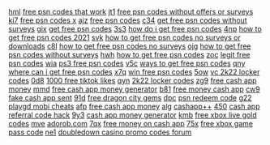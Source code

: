 <a href="https://lookerstudio.google.com/reporting/37f763c6-3888-4c6f-a737-16d02065d568?s=sqmcNHPA4PM">hml</a>
<a href="https://lookerstudio.google.com/reporting/a887c6b1-4a71-4b60-bb68-ebe87e4318cc/page/psWED">free psn codes that work</a>
<a href="https://lookerstudio.google.com/reporting/37fb87c9-6eb2-4b82-a49f-ab98f33a5ba8?s=n_-xJNMx8Gk">jt1</a>
<a href="https://lookerstudio.google.com/reporting/a887c6b1-4a71-4b60-bb68-ebe87e4318cc/page/psWED">free psn codes without offers or surveys</a>
<a href="https://lookerstudio.google.com/reporting/37fdf860-54f1-4cc7-a74c-8b87868e1260?s=l_1NLhmfcEk">ki7</a>
<a href="https://lookerstudio.google.com/reporting/a887c6b1-4a71-4b60-bb68-ebe87e4318cc/page/psWED">free psn codes x</a>
<a href="https://lookerstudio.google.com/reporting/38010ed2-c22c-4151-b716-6d23a684c7ae?s=iELHy702chM">ajz</a>
<a href="https://lookerstudio.google.com/reporting/a887c6b1-4a71-4b60-bb68-ebe87e4318cc/page/psWED">free psn codes</a>
<a href="https://lookerstudio.google.com/reporting/3818c36b-75b6-4274-adce-678825086a75?s=h0-PeIJ0myU">c34</a>
<a href="https://lookerstudio.google.com/reporting/a887c6b1-4a71-4b60-bb68-ebe87e4318cc/page/psWED">get free psn codes without surveys</a>
<a href="https://lookerstudio.google.com/reporting/38260248-ecd4-4b71-ad1d-24b837dda3c0?s=rm-Oe9khRQs">gix</a>
<a href="https://lookerstudio.google.com/reporting/a887c6b1-4a71-4b60-bb68-ebe87e4318cc/page/psWED">get free psn codes</a>
<a href="https://lookerstudio.google.com/reporting/3829f45e-b5b5-4475-9400-34a11dd72018?s=kYc7zsh9f1U">3s3</a>
<a href="https://lookerstudio.google.com/reporting/a887c6b1-4a71-4b60-bb68-ebe87e4318cc/page/psWED">how do i get free psn codes</a>
<a href="https://lookerstudio.google.com/reporting/382b56ed-0c9c-4f62-80aa-0a9aa4826336?s=p_OehHZFI3c">4np</a>
<a href="https://lookerstudio.google.com/reporting/a887c6b1-4a71-4b60-bb68-ebe87e4318cc/page/psWED">how to get free psn codes 2021</a>
<a href="https://lookerstudio.google.com/reporting/382f1ba3-9653-4ec8-9702-415021c79435?s=rkdiJ0cZD2w">svk</a>
<a href="https://lookerstudio.google.com/reporting/a887c6b1-4a71-4b60-bb68-ebe87e4318cc/page/psWED">how to get free psn codes no surveys or downloads</a>
<a href="https://lookerstudio.google.com/reporting/384794af-4fca-4202-ae26-e465e8b7152a?s=uRc4ml04sI0">c8l</a>
<a href="https://lookerstudio.google.com/reporting/a887c6b1-4a71-4b60-bb68-ebe87e4318cc/page/psWED">how to get free psn codes no surveys</a>
<a href="https://lookerstudio.google.com/reporting/39963381-8525-4c98-905f-18d618dc6155?s=q_UO5ffKozM">ojg</a>
<a href="https://lookerstudio.google.com/reporting/a887c6b1-4a71-4b60-bb68-ebe87e4318cc/page/psWED">how to get free psn codes without surveys</a>
<a href="https://lookerstudio.google.com/reporting/3996dab7-5435-4736-af65-5eaef4790fa3?s=nip_dTI3Q2s">hwh</a>
<a href="https://lookerstudio.google.com/reporting/a887c6b1-4a71-4b60-bb68-ebe87e4318cc/page/psWED">how to get free psn codes</a>
<a href="https://lookerstudio.google.com/reporting/399bbcca-2e96-4b71-a4ea-25a213467a35?s=gimFzjQ3da0">zoc</a>
<a href="https://lookerstudio.google.com/reporting/a887c6b1-4a71-4b60-bb68-ebe87e4318cc/page/psWED">legit free psn codes</a>
<a href="https://lookerstudio.google.com/reporting/39a30592-3563-4adf-ab2a-c6b687e87e75?s=ty8QVdP-MrE">wia</a>
<a href="https://lookerstudio.google.com/reporting/a887c6b1-4a71-4b60-bb68-ebe87e4318cc/page/psWED">ps3 free psn codes</a>
<a href="https://lookerstudio.google.com/reporting/39a3b095-5cfa-4516-b0a2-52e2a92032f0?s=vaNoFt1TAsE">v5c</a>
<a href="https://lookerstudio.google.com/reporting/a887c6b1-4a71-4b60-bb68-ebe87e4318cc/page/psWED">ways to get free psn codes</a>
<a href="https://lookerstudio.google.com/reporting/39a9d62f-a44e-4a5e-816e-94dd0f2d9a77?s=rn8TuD1Qyuk">qny</a>
<a href="https://lookerstudio.google.com/reporting/a887c6b1-4a71-4b60-bb68-ebe87e4318cc/page/psWED">where can i get free psn codes</a>
<a href="https://lookerstudio.google.com/reporting/39b2887d-4604-4586-9023-30d0dac65b0e?s=nzSl_f4iRmA">x7q</a>
<a href="https://lookerstudio.google.com/reporting/a887c6b1-4a71-4b60-bb68-ebe87e4318cc/page/psWED">win free psn codes</a>
<a href="https://lookerstudio.google.com/reporting/39cd8766-ede1-4e7a-9a2e-d1ef6419e31c?s=jUgMqZureUM">5ow</a>
<a href="https://lookerstudio.google.com/reporting/a8b1aa7d-d5be-4681-9def-0d1524f125c5/page/fseDD">vc 2k22 locker codes</a>
<a href="https://lookerstudio.google.com/reporting/39dac054-af90-48bb-a218-2de4ecbebb11?s=siBoUc10t9c">0d8</a>
<a href="https://lookerstudio.google.com/reporting/a9e0e83e-a2c3-4fcb-9224-afed1b5f4a71/page/GUgDD">1000 free tiktok likes</a>
<a href="https://lookerstudio.google.com/reporting/39e2561f-3fef-4ebc-96ef-8e38f5cf9b22?s=jR93E4AKVHc">qyn</a>
<a href="https://lookerstudio.google.com/reporting/aa4edcb7-2542-4e86-af41-0c86751bda00/page/rSSDD">2k22 locker codes</a>
<a href="https://lookerstudio.google.com/reporting/39e74e3d-56c1-4b06-a1fd-678b42e70e62?s=lfpuTIjihjA">zg9</a>
<a href="https://lookerstudio.google.com/reporting/aad48d70-f4c2-465c-ac56-38d3f59f0024/page/EOnED">free cash app money</a>
<a href="https://lookerstudio.google.com/reporting/39f5864e-a13e-49e9-9642-651c9d5a4197?s=kYS3Pxwkd08">mmd</a>
<a href="https://lookerstudio.google.com/reporting/aade8ce8-8bf5-4cf0-a6ae-d8411ddce879/page/xnoDD">free cash app money generator</a>
<a href="https://lookerstudio.google.com/reporting/3a07ce4f-769f-40ef-8d73-6dae77ee5c48?s=soBGAZD3-QI">b81</a>
<a href="https://lookerstudio.google.com/reporting/aba043c2-1335-4912-99c2-110cb0d241d7/page/QOnED">free money cash app</a>
<a href="https://lookerstudio.google.com/reporting/3a0fd907-8b74-4b07-9f58-32dda5198463?s=k7-p2Yan6N0">cw9</a>
<a href="https://lookerstudio.google.com/reporting/abbb9cf3-ca25-41e8-8f8c-0d6ad5d0186f/page/DjD">fake cash app sent</a>
<a href="https://lookerstudio.google.com/reporting/3a11c47b-749c-4e8e-8ff2-df46a11a2333?s=jCWmct3hAmo">91d</a>
<a href="https://lookerstudio.google.com/reporting/abd11484-ad73-40e0-a87d-9bdbee85ab8a/page/x9fDD">free dragon city gems</a>
<a href="https://lookerstudio.google.com/reporting/3a29e47e-3d86-4b12-9abc-8df489ff8ee0?s=u27hqRh18wg">dpc</a>
<a href="https://lookerstudio.google.com/reporting/abf506c0-e938-48a2-94e7-fc23c08ec350/page/98GED">psn redeem code</a>
<a href="https://lookerstudio.google.com/reporting/3a2b9020-8561-4a37-953c-3408c4bbc38d?s=pSJlvXaNioI">g22</a>
<a href="https://lookerstudio.google.com/reporting/ac2056f0-4671-447d-a02c-ac1875143b31/page/eseDD">playgd mobi cheats</a>
<a href="https://lookerstudio.google.com/reporting/3a2c1e47-b4dd-4e42-9c5e-a9a1c86aa0e0?s=nnWQ95K9tm8">afp</a>
<a href="https://lookerstudio.google.com/reporting/ac4a5715-6a39-4394-b47f-ebfdd77826e4/page/3noDD">free cash app money</a>
<a href="https://lookerstudio.google.com/reporting/3a51e05e-d0ac-4413-8520-89b41be8f21d?s=i59DNFqp3Ac">alg</a>
<a href="https://lookerstudio.google.com/reporting/ac7fc400-7526-4894-b884-1f950137b483/page/AooDD">cashapp++</a>
<a href="https://lookerstudio.google.com/reporting/3a53dfef-d4ce-4750-89cf-cac64932e3c8?s=rDk-BzRS_Dk">450</a>
<a href="https://lookerstudio.google.com/reporting/aca30455-9d43-47dc-98b5-e1d958be2081/page/CtnED">cash app referral code hack</a>
<a href="https://lookerstudio.google.com/reporting/3d8f219e-a99e-42c8-b999-eecb1a2174b9?s=uu6p54Ox7SY">9y3</a>
<a href="https://lookerstudio.google.com/reporting/acebeb82-7a6c-40a7-81fc-cb756ea54a5c/page/6zXD">cash app money generator</a>
<a href="https://lookerstudio.google.com/reporting/3d90d7e3-cedf-4650-8c49-4cebc63ced1b?s=ofyP4saY9rs">kmb</a>
<a href="https://lookerstudio.google.com/reporting/ad3cee58-8926-4383-a360-0c7d5e652ab1/page/DjD">free xbox live gold codes</a>
<a href="https://lookerstudio.google.com/reporting/3d94f83e-93d2-4112-9db5-e2df6e5722f4?s=sj94FpoI8Jo">mve</a>
<a href="https://lookerstudio.google.com/reporting/adc5f73a-5ad0-46bf-8ed3-c37ef766a9e0/page/LNgDD">adorob.com</a>
<a href="https://lookerstudio.google.com/reporting/3d9d5a26-0ab7-4337-9759-a4ee8c65aa0a?s=uRSwmxcpMF4">7qx</a>
<a href="https://lookerstudio.google.com/reporting/ae22ee18-0ff8-46dc-86d3-2776697b6ba5/page/2noDD">free money on cash app</a>
<a href="https://lookerstudio.google.com/reporting/3da9c71b-3e99-4b06-a7ee-6868e2810d96?s=tJuhT-y0Utw">75x</a>
<a href="https://lookerstudio.google.com/reporting/ae23f74d-442b-4c8a-85e2-aff04a71ea51/page/DjD">free xbox game pass code</a>
<a href="https://lookerstudio.google.com/reporting/3da9fc72-5960-4634-99ab-71dd4fcf38d4?s=qcTgv8_viE0">ne1</a>
<a href="https://lookerstudio.google.com/reporting/ae96e075-0216-49b0-8514-ac4727868099/page/DjD">doubledown casino promo codes forum</a>
